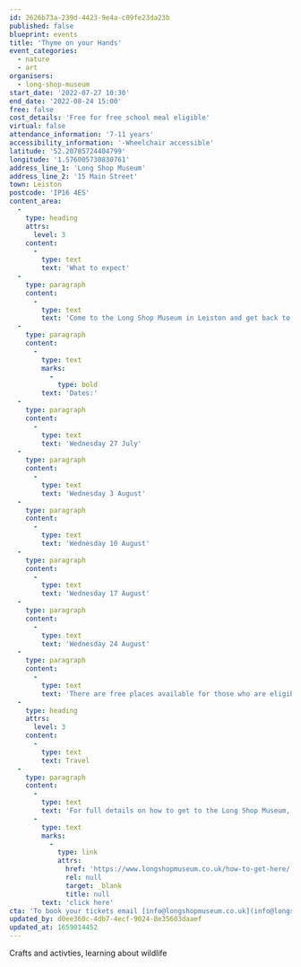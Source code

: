 ```yaml
---
id: 2626b73a-239d-4423-9e4a-c09fe23da23b
published: false
blueprint: events
title: 'Thyme on your Hands'
event_categories:
  - nature
  - art
organisers:
  - long-shop-museum
start_date: '2022-07-27 10:30'
end_date: '2022-08-24 15:00'
free: false
cost_details: 'Free for free school meal eligible'
virtual: false
attendance_information: '7-11 years'
accessibility_information: '-Wheelchair accessible'
latitude: '52.20785724404799'
longitude: '1.576005730830761'
address_line_1: 'Long Shop Museum'
address_line_2: '15 Main Street'
town: Leiston
postcode: 'IP16 4ES'
content_area:
  -
    type: heading
    attrs:
      level: 3
    content:
      -
        type: text
        text: 'What to expect'
  -
    type: paragraph
    content:
      -
        type: text
        text: 'Come to the Long Shop Museum in Leiston and get back to nature. Create your own bird feeder, bug hotel and herb planter. Enjoy a healthy cooked lunch and have fun in the garden and galleries. Learn about the importance of birds, bugs and plants, and how they live and work together in the ecosystem. Take home the things you’ve made and grow your own herbs and encourage wildlife into your garden.'
  -
    type: paragraph
    content:
      -
        type: text
        marks:
          -
            type: bold
        text: 'Dates:'
  -
    type: paragraph
    content:
      -
        type: text
        text: 'Wednesday 27 July'
  -
    type: paragraph
    content:
      -
        type: text
        text: 'Wednesday 3 August'
  -
    type: paragraph
    content:
      -
        type: text
        text: 'Wednesday 10 August'
  -
    type: paragraph
    content:
      -
        type: text
        text: 'Wednesday 17 August'
  -
    type: paragraph
    content:
      -
        type: text
        text: 'Wednesday 24 August'
  -
    type: paragraph
    content:
      -
        type: text
        text: 'There are free places available for those who are eligible for free school meals. For those not eligible for free school meals, tickets costs £35 - lunch included.'
  -
    type: heading
    attrs:
      level: 3
    content:
      -
        type: text
        text: Travel
  -
    type: paragraph
    content:
      -
        type: text
        text: 'For full details on how to get to the Long Shop Museum, '
      -
        type: text
        marks:
          -
            type: link
            attrs:
              href: 'https://www.longshopmuseum.co.uk/how-to-get-here/'
              rel: null
              target: _blank
              title: null
        text: 'click here'
cta: 'To book your tickets email [info@longshopmuseum.co.uk](info@longshopmuseum.co.uk)'
updated_by: d0ee360c-4db7-4ecf-9024-8e35603daaef
updated_at: 1659014452
---
```

Crafts and activties, learning about wildlife